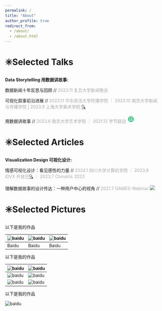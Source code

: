 ```yaml
---
permalink: /
title: "About"
author_profile: true
redirect_from: 
  - /about/
  - /about.html
---
```





✳️Selected Talks
======

**Data Storytelling 用数据讲故事:**

数据新闻十年反思与回顾 // <font color=DarkGray>2023.11 复旦大学新闻晚会</font>

可视化叙事前沿进展 // <font color=DarkGray>2023.11 华东政法大学传播学院 ｜ 2023.10 南京大学新闻与传播学院 | 2023.9 上海大学美术学院</font> [🔍](https://baidu.com)

用数据讲故事 // <font color=DarkGray>2023.6 南京大学艺术学院 ｜ 2021.12 字节跳动</font> 
[<img src="images/view.png" width="24px">](https://baidu.com)

✳️Selected Articles
======

**Visualization Design 可视化设计:**

情感可视化设计：看见感性的力量 // <font color=DarkGray>2024.1 四川大学计算机学院 ｜ 2023.8 iDVX 开放日</font>[🔍](https://baidu.com "View source")  <font color=DarkGray>｜ 2023.7 ChinaVis 2023</font>

理解数据故事的设计传达：一种用户中心的视角 // <font color=DarkGray>2021.7 GAMES-Webinar</font> [<img src="https://github.com/W2rld/w2rld.github.io/assets/170298310/8913e733-300d-4f4d-ac79-c82ae336a6b2
" width="24px">](https://baidu.com)


✳️Selected Pictures
======

以下是我的作品

| ![baidu](https://www.baidu.com/img/PCtm_d9c8750bed0b3c7d089fa7d55720d6cf.png)|![baidu](https://www.baidu.com/img/PCtm_d9c8750bed0b3c7d089fa7d55720d6cf.png)|![baidu](https://www.baidu.com/img/PCtm_d9c8750bed0b3c7d089fa7d55720d6cf.png)|
| ----------- | ----------- | ----------- |
| Baidu       | Baidu       | Baidu       |

以下是我的作品

| ![baidu](https://www.baidu.com/img/PCtm_d9c8750bed0b3c7d089fa7d55720d6cf.png)|![baidu](https://www.baidu.com/img/PCtm_d9c8750bed0b3c7d089fa7d55720d6cf.png)|
| ----------- | ----------- |
| ![baidu](https://www.baidu.com/img/PCtm_d9c8750bed0b3c7d089fa7d55720d6cf.png)|![baidu](https://www.baidu.com/img/PCtm_d9c8750bed0b3c7d089fa7d55720d6cf.png)|
| ![baidu](https://www.baidu.com/img/PCtm_d9c8750bed0b3c7d089fa7d55720d6cf.png)|![baidu](https://www.baidu.com/img/PCtm_d9c8750bed0b3c7d089fa7d55720d6cf.png)|

以下是我的作品

![baidu](https://www.baidu.com/img/PCtm_d9c8750bed0b3c7d089fa7d55720d6cf.png)


